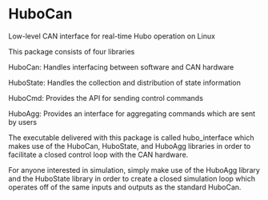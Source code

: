 HuboCan
=======

Low-level CAN interface for real-time Hubo operation on Linux


This package consists of four libraries

HuboCan: Handles interfacing between software and CAN hardware

HuboState: Handles the collection and distribution of state information

HuboCmd: Provides the API for sending control commands

HuboAgg: Provides an interface for aggregating commands which are sent by users


The executable delivered with this package is called hubo_interface which makes use of the HuboCan, HuboState, and HuboAgg libraries in order to facilitate a closed control loop with the CAN hardware.

For anyone interested in simulation, simply make use of the HuboAgg library and the HuboState library in order to create a closed simulation loop which operates off of the same inputs and outputs as the standard HuboCan.
